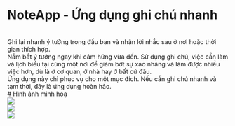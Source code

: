 # NoteApp - Ứng dụng ghi chú nhanh
<br>
Ghi lại nhanh ý tưởng trong đầu bạn và nhận lời nhắc sau ở nơi hoặc thời gian thích hợp. 
<br>
Nắm bắt ý tưởng ngay khi cảm hứng vừa đến. Sử dụng ghi chú, việc cần làm và lịch biểu tại cùng một nơi để giảm bớt sự xao nhãng và làm được nhiều việc hơn, dù là ở cơ quan, ở nhà hay ở bất cứ đâu.
<br>
Ứng dụng này chỉ phục vụ cho một mục đích. Nếu cần ghi chú nhanh và tạm thời, đây là ứng dụng hoàn hảo.
<br>
# Hình ảnh minh hoạ
<br>
<img src="https://user-images.githubusercontent.com/75366637/169443058-b11657b2-8864-48dc-9b4b-a7e3229b1836.png" />
<br>
<img src="https://user-images.githubusercontent.com/75366637/169443102-68bf89df-87a7-41df-9d06-f8627547569c.png" />
<br>
<img src="https://user-images.githubusercontent.com/75366637/169443127-520571b8-b724-4041-8197-875f46594da1.png" />
